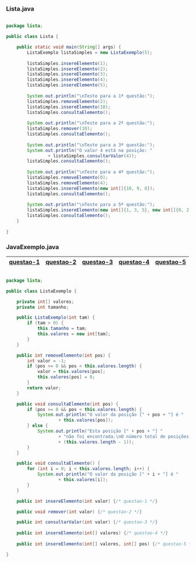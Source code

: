 ### Lista.java

```java

package lista;

public class Lista {

    public static void main(String[] args) {
        ListaExemplo listaSimples = new ListaExemplo(5);
        
        listaSimples.insereElemento(1);
        listaSimples.insereElemento(2);
        listaSimples.insereElemento(3);
        listaSimples.insereElemento(4);
        listaSimples.insereElemento(5);
        
        System.out.println("\nTeste para a 1ª questão:");
        listaSimples.removeElemento(2);
        listaSimples.insereElemento(10);
        listaSimples.consultaElemento();
        
        System.out.println("\nTeste para a 2ª questão:");
        listaSimples.remover(10);
        listaSimples.consultaElemento();
        
        System.out.println("\nTeste para a 3ª questão:");
        System.out.println("O valor 4 está na posição: "
                + listaSimples.consultarValor(4));
        listaSimples.consultaElemento();
        
        System.out.println("\nTeste para a 4ª questão:");
        listaSimples.removeElemento(0);
        listaSimples.removeElemento(4);
        listaSimples.insereElemento(new int[]{10, 9, 8});
        listaSimples.consultaElemento();
        
        System.out.println("\nTeste para a 5ª questão:");
        listaSimples.insereElemento(new int[]{1, 3, 5}, new int[]{0, 2, 4});
        listaSimples.consultaElemento();
    }
    
}

```

### JavaExemplo.java

| [questao-1](https://github.com/Honounome/nao-olhe/blob/main/estrutura-de-dados/2021-10-05/questao-1.md) | [questao-2](https://github.com/Honounome/nao-olhe/blob/main/estrutura-de-dados/2021-10-05/questao-2.md) | [questao-3](https://github.com/Honounome/nao-olhe/blob/main/estrutura-de-dados/2021-10-05/questao-3.md) | [questao-4](https://github.com/Honounome/nao-olhe/blob/main/estrutura-de-dados/2021-10-05/questao-4.md) | [questao-5](https://github.com/Honounome/nao-olhe/blob/main/estrutura-de-dados/2021-10-05/questao-5.md) |
| --- | --- | --- | --- | --- |

```java

package lista;

public class ListaExemplo {

    private int[] valores;
    private int tamanho;

    public ListaExemplo(int tam) {
        if (tam > 0) {
            this.tamanho = tam;
            this.valores = new int[tam];
        }
    }

    public int removeElemento(int pos) {
        int valor = -1;
        if (pos >= 0 && pos < this.valores.length) {
            valor = this.valores[pos];
            this.valores[pos] = 0;
        }
        return valor;
    }

    public void consultaElemento(int pos) {
        if (pos >= 0 && pos < this.valores.length) {
            System.out.println("O valor da posição [" + pos + "] é "
                    + this.valores[pos]);
        } else {
            System.out.println("Esta posição [" + pos + "] "
                    + "não foi encontrada.\nO número total de posições é "
                    + (this.valores.length - 1));
        }
    }

    public void consultaElemento() {
        for (int i = 0; i < this.valores.length; i++) {
            System.out.println("O valor da posição [" + i + "] é "
                    + this.valores[i]);
        }
    }

    public int insereElemento(int valor) {/* questao-1 */}

    public void remover(int valor) {/* questao-2 */}

    public int consultarValor(int valor) {/* questao-3 */}
    
    public int insereElemento(int[] valores) {/* questao-4 */}
    
    public int insereElemento(int[] valores, int[] pos) {/* questao-5 */}

}

```
